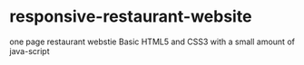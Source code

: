 # responsive-restaurant-website
one page restaurant webstie
Basic HTML5 and CSS3 with a small amount of java-script
